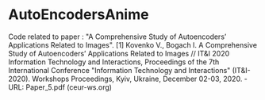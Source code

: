 # AutoEncodersAnime
Code related to paper : "A Comprehensive Study of Autoencoders’ Applications Related to Images".
[1] Kovenko V., Bogach І. A Comprehensive Study of Autoencoders’ Applications Related to Images  // IT&I 2020 Information Technology and Interactions, Proceedings of the 7th International Conference "Information Technology and Interactions" (IT&I-2020). Workshops Proceedings, Kyiv, Ukraine, December 02-03, 2020. - URL: Paper_5.pdf (ceur-ws.org)
